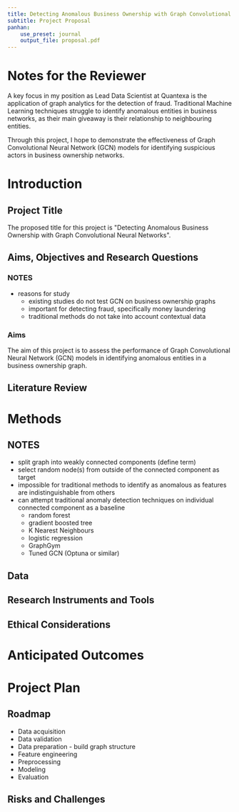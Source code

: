 ```yaml
---
title: Detecting Anomalous Business Ownership with Graph Convolutional Neural Networks
subtitle: Project Proposal
panhan:
    use_preset: journal
    output_file: proposal.pdf
---
```


<!--
Configuration by Panhan - config handler for Pandoc
https://pandoc.org/
https://github.com/domvwt/panhan
-->

# Notes for the Reviewer

A key focus in my position as Lead Data Scientist at Quantexa is the application
of graph analytics for the detection of fraud. Traditional Machine Learning
techniques struggle to identify anomalous entities in business networks, as
their main giveaway is their relationship to neighbouring entities.

Through this project, I hope to demonstrate  the effectiveness of Graph
Convolutional Neural Network (GCN) models for identifying suspicious actors in
business ownership networks. 

# Introduction

## Project Title

The proposed title for this project is "Detecting Anomalous Business Ownership
with Graph Convolutional Neural Networks".

## Aims, Objectives and Research Questions

### NOTES

- reasons for study
  - existing studies do not test GCN on business ownership graphs
  - important for detecting fraud, specifically money laundering 
  - traditional methods do not take into account contextual data


### Aims

The aim of this project is to assess the performance of Graph Convolutional
Neural Network (GCN) models in identifying anomalous entities in a business
ownership graph. 

## Literature Review

# Methods

## NOTES

- split graph into weakly connected components (define term)
- select random node(s) from outside of the connected component as target
- impossible for traditional methods to identify as anomalous as features
    are indistinguishable from others
- can attempt traditional anomaly detection techniques on individual connected
    component as a baseline
  - random forest
  - gradient boosted tree
  - K Nearest Neighbours
  - logistic regression
  - GraphGym
  - Tuned GCN (Optuna or similar)

## Data

## Research Instruments and Tools

## Ethical Considerations

# Anticipated  Outcomes

# Project Plan

## Roadmap

- Data acquisition
- Data validation 
- Data preparation - build graph structure
- Feature engineering
- Preprocessing
- Modeling
- Evaluation

## Risks and Challenges

